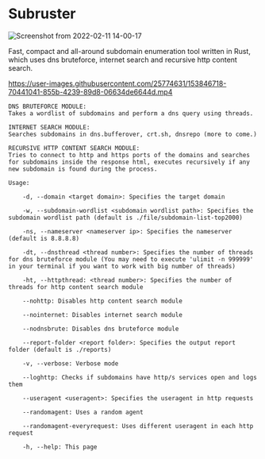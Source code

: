 # Subruster

![Screenshot from 2022-02-11 14-00-17](https://user-images.githubusercontent.com/25774631/153580434-80ec9b03-4ad5-40e1-8ec5-36eaa0843180.png)

Fast, compact and all-around subdomain enumeration tool written in Rust, which uses dns bruteforce, internet search and recursive http content search.



https://user-images.githubusercontent.com/25774631/153846718-70441041-855b-4239-89d8-06634de6644d.mp4



    DNS BRUTEFORCE MODULE:
    Takes a wordlist of subdomains and perform a dns query using threads.
    
    INTERNET SEARCH MODULE:
    Searches subdomains in dns.bufferover, crt.sh, dnsrepo (more to come.)
    
    RECURSIVE HTTP CONTENT SEARCH MODULE:
    Tries to connect to http and https ports of the domains and searches for subdomains inside the response html, executes recursively if any new subdomain is found during the process.
    
    Usage:
    
        -d, --domain <target domain>: Specifies the target domain
        
        -w, --subdomain-wordlist <subdomain wordlist path>: Specifies the subdomain wordlist path (default is ./file/subdomain-list-top2000)
        
        -ns, --nameserver <nameserver ip>: Specifies the nameserver (default is 8.8.8.8)
        
        -dt, --dnsthread <thread number>: Specifies the number of threads for dns bruteforce module (You may need to execute 'ulimit -n 999999' in your terminal if you want to work with big number of threads)
        
        -ht, --httpthread: <thread number>: Specifies the number of threads for http content search module

        --nohttp: Disables http content search module
        
        --nointernet: Disables internet search module
        
        --nodnsbrute: Disables dns bruteforce module
        
        --report-folder <report folder>: Specifies the output report folder (default is ./reports)
        
        -v, --verbose: Verbose mode

        --loghttp: Checks if subdomains have http/s services open and logs them
        
        --useragent <useragent>: Specifies the useragent in http requests
        
        --randomagent: Uses a random agent
        
        --randomagent-everyrequest: Uses different useragent in each http request
        
        -h, --help: This page
